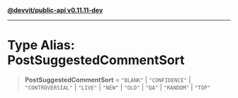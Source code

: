 [**@devvit/public-api v0.11.11-dev**](../../README.md)

---

# Type Alias: PostSuggestedCommentSort

> **PostSuggestedCommentSort** = `"BLANK"` \| `"CONFIDENCE"` \| `"CONTROVERSIAL"` \| `"LIVE"` \| `"NEW"` \| `"OLD"` \| `"QA"` \| `"RANDOM"` \| `"TOP"`
